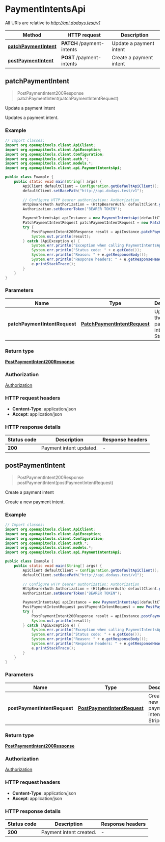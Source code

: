 # PaymentIntentsApi

All URIs are relative to *http://api.dodays.test/v1*

| Method | HTTP request | Description |
|------------- | ------------- | -------------|
| [**patchPaymentIntent**](PaymentIntentsApi.md#patchPaymentIntent) | **PATCH** /payment-intents | Update a payment intent |
| [**postPaymentIntent**](PaymentIntentsApi.md#postPaymentIntent) | **POST** /payment-intents | Create a payment intent |



## patchPaymentIntent

> PostPaymentIntent200Response patchPaymentIntent(patchPaymentIntentRequest)

Update a payment intent

Updates a payment intent.

### Example

```java
// Import classes:
import org.openapitools.client.ApiClient;
import org.openapitools.client.ApiException;
import org.openapitools.client.Configuration;
import org.openapitools.client.auth.*;
import org.openapitools.client.models.*;
import org.openapitools.client.api.PaymentIntentsApi;

public class Example {
    public static void main(String[] args) {
        ApiClient defaultClient = Configuration.getDefaultApiClient();
        defaultClient.setBasePath("http://api.dodays.test/v1");
        
        // Configure HTTP bearer authorization: Authorization
        HttpBearerAuth Authorization = (HttpBearerAuth) defaultClient.getAuthentication("Authorization");
        Authorization.setBearerToken("BEARER TOKEN");

        PaymentIntentsApi apiInstance = new PaymentIntentsApi(defaultClient);
        PatchPaymentIntentRequest patchPaymentIntentRequest = new PatchPaymentIntentRequest(); // PatchPaymentIntentRequest | Updates the payment intent on Stripe.
        try {
            PostPaymentIntent200Response result = apiInstance.patchPaymentIntent(patchPaymentIntentRequest);
            System.out.println(result);
        } catch (ApiException e) {
            System.err.println("Exception when calling PaymentIntentsApi#patchPaymentIntent");
            System.err.println("Status code: " + e.getCode());
            System.err.println("Reason: " + e.getResponseBody());
            System.err.println("Response headers: " + e.getResponseHeaders());
            e.printStackTrace();
        }
    }
}
```

### Parameters


| Name | Type | Description  | Notes |
|------------- | ------------- | ------------- | -------------|
| **patchPaymentIntentRequest** | [**PatchPaymentIntentRequest**](PatchPaymentIntentRequest.md)| Updates the payment intent on Stripe. | [optional] |

### Return type

[**PostPaymentIntent200Response**](PostPaymentIntent200Response.md)

### Authorization

[Authorization](../README.md#Authorization)

### HTTP request headers

- **Content-Type**: application/json
- **Accept**: application/json


### HTTP response details
| Status code | Description | Response headers |
|-------------|-------------|------------------|
| **200** | Payment intent updated. |  -  |


## postPaymentIntent

> PostPaymentIntent200Response postPaymentIntent(postPaymentIntentRequest)

Create a payment intent

Create a new payment intent.

### Example

```java
// Import classes:
import org.openapitools.client.ApiClient;
import org.openapitools.client.ApiException;
import org.openapitools.client.Configuration;
import org.openapitools.client.auth.*;
import org.openapitools.client.models.*;
import org.openapitools.client.api.PaymentIntentsApi;

public class Example {
    public static void main(String[] args) {
        ApiClient defaultClient = Configuration.getDefaultApiClient();
        defaultClient.setBasePath("http://api.dodays.test/v1");
        
        // Configure HTTP bearer authorization: Authorization
        HttpBearerAuth Authorization = (HttpBearerAuth) defaultClient.getAuthentication("Authorization");
        Authorization.setBearerToken("BEARER TOKEN");

        PaymentIntentsApi apiInstance = new PaymentIntentsApi(defaultClient);
        PostPaymentIntentRequest postPaymentIntentRequest = new PostPaymentIntentRequest(); // PostPaymentIntentRequest | Creates a new payment intent on Stripe.
        try {
            PostPaymentIntent200Response result = apiInstance.postPaymentIntent(postPaymentIntentRequest);
            System.out.println(result);
        } catch (ApiException e) {
            System.err.println("Exception when calling PaymentIntentsApi#postPaymentIntent");
            System.err.println("Status code: " + e.getCode());
            System.err.println("Reason: " + e.getResponseBody());
            System.err.println("Response headers: " + e.getResponseHeaders());
            e.printStackTrace();
        }
    }
}
```

### Parameters


| Name | Type | Description  | Notes |
|------------- | ------------- | ------------- | -------------|
| **postPaymentIntentRequest** | [**PostPaymentIntentRequest**](PostPaymentIntentRequest.md)| Creates a new payment intent on Stripe. | [optional] |

### Return type

[**PostPaymentIntent200Response**](PostPaymentIntent200Response.md)

### Authorization

[Authorization](../README.md#Authorization)

### HTTP request headers

- **Content-Type**: application/json
- **Accept**: application/json


### HTTP response details
| Status code | Description | Response headers |
|-------------|-------------|------------------|
| **200** | Payment intent created. |  -  |

